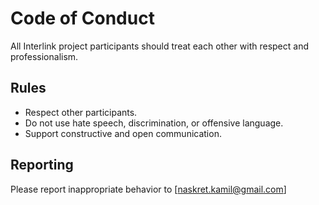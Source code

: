 # Code of Conduct

All Interlink project participants should treat each other with respect and professionalism.

## Rules

- Respect other participants.
- Do not use hate speech, discrimination, or offensive language.
- Support constructive and open communication.

## Reporting

Please report inappropriate behavior to [naskret.kamil@gmail.com]
